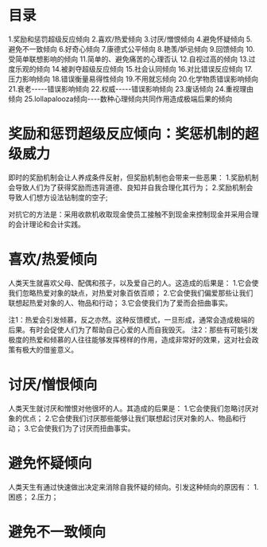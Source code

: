 # 目录
1.奖励和惩罚超级反应倾向
2.喜欢/热爱倾向
3.讨厌/憎恨倾向
4.避免怀疑倾向
5.避免不一致倾向
6.好奇心倾向
7.康德式公平倾向
8.艳羡/妒忌倾向
9.回馈倾向
10.受简单联想影响的倾向
11.简单的、避免痛苦的心理否认
12.自视过高的倾向
13.过度乐观的倾向
14.被剥夺超级反应倾向
15.社会认同倾向
16.对比错误反应倾向
17.压力影响倾向
18.错误衡量易得性倾向
19.不用就忘倾向
20.化学物质错误影响倾向
21.衰老-----错误影响倾向
22.权威-----错误影响倾向
23.废话倾向
24.重视理由倾向
25.lollapalooza倾向----数种心理倾向共同作用造成极端后果的倾向

# 奖励和惩罚超级反应倾向：奖惩机制的超级威力
即时的奖励机制会让人养成条件反射，但奖励机制也会带来一些恶果：
1.奖励机制会导致人们为了获得奖励而违背道德、良知并自我合理化其行为；
2.奖励机制会导致人们想方设法钻制度的空子;

对抗它的方法是：采用收款机收取现金使员工接触不到现金来控制现金并采用合理的会计理论和会计实践。

# 喜欢/热爱倾向
人类天生就喜欢父母、配偶和孩子，以及爱自己的人。这造成的后果是：
1.它会使我们忽略热爱对象的缺点，对热爱对象百依百顺；
2.它会使我们偏爱那些让我们联想起热爱对象的人、物品和行动；
3.它会使我们为了爱而会扭曲事实。

注1：热爱会引发倾慕，反之亦然。这种反馈模式，一旦形成，通常会造成极端的后果。有时会促使人们为了帮助自己心爱的人而自我毁灭。
注2：那些有可能引发极度的热爱和倾慕的人往往能够发挥榜样的作用，造成非常好的效果，这对社会政策有极大的借鉴意义。

# 讨厌/憎恨倾向
人类天生就讨厌和憎恨对他很坏的人。其造成的后果是：
1.它会使我们忽略讨厌对象的优点；
2.它会使我们讨厌那些能够让我们联想起讨厌对象的人、物品和行动；
3.它会使我们为了讨厌而扭曲事实。

# 避免怀疑倾向
人类天生有通过快速做出决定来消除自我怀疑的倾向。引发这种倾向的原因有：
1.困惑；
2.压力；

# 避免不一致倾向



